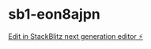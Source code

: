 # sb1-eon8ajpn

[Edit in StackBlitz next generation editor ⚡️](https://stackblitz.com/~/github.com/styvetchoumi1998/sb1-eon8ajpn)